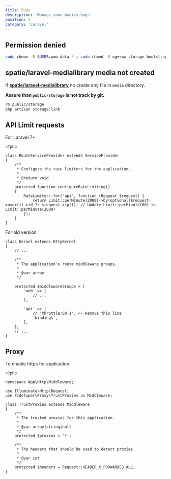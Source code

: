 ```yaml
---
title: Bugs
description: 'Manage some basics bugs'
position: 5
category: 'Laravel'
---
```


## Permission denied

```bash
sudo chown -R $USER:www-data * ; sudo chmod -R ug+rwx storage bootstrap/cache
```

## spatie/laravel-medialibrary media not created

If [**spatie/laravel-medialibrary**](https://github.com/spatie/laravel-medialibrary) no create any file in `media` directory.

**Assure than `public/storage` is not track by git.**

```bash
rm public/storage
php artisan storage:link
```

## API Limit requests

For Laravel 7+

```php[app/Providers/RouteServiceProvider.php]
<?php

class RouteServiceProvider extends ServiceProvider
{
    /**
     * Configure the rate limiters for the application.
     *
     * @return void
     */
    protected function configureRateLimiting()
    {
        RateLimiter::for('api', function (Request $request) {
            return Limit::perMinute(2000)->by(optional($request->user())->id ?: $request->ip()); // Update Limit::perMinute(60) to Limit::perMinute(2000)
        });
    }
}
```

For old version

```php[app/Http/Kernel.php]
class Kernel extends HttpKernel
{
    // ...

    /**
     * The application's route middleware groups.
     *
     * @var array
     */

    protected $middlewareGroups = [
        'web' => [
            // ...
        ],

        'api' => [
            // 'throttle:60,1', <- Remove this line
            'bindings',
        ],
    ];
    // ...
}
```

## Proxy

To enable https for application.

```php[app/Http/Middleware/TrustProxies.php]
<?php

namespace App\Http\Middleware;

use Illuminate\Http\Request;
use Fideloper\Proxy\TrustProxies as Middleware;

class TrustProxies extends Middleware
{
    /**
     * The trusted proxies for this application.
     *
     * @var array|string|null
     */
    protected $proxies = '*';

    /**
     * The headers that should be used to detect proxies.
     *
     * @var int
     */
    protected $headers = Request::HEADER_X_FORWARDED_ALL;
}
```

